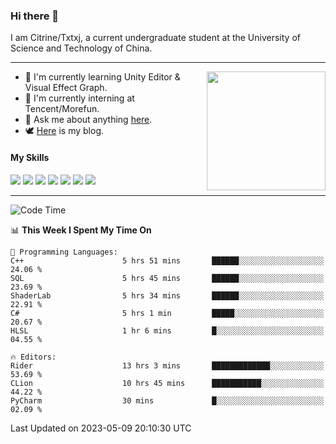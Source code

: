 ### Hi there 👋

I am Citrine/Txtxj, a current undergraduate student at the University of Science and Technology of China.

---

<img align="right" height="190" src="http://github-profile-summary-cards.vercel.app/api/cards/stats?username=txtxj&theme=vue">

- 🌱 I'm currently learning Unity Editor & Visual Effect Graph.
- 🐶 I'm currently interning at Tencent/Morefun.
- 💬 Ask me about anything [here](https://github.com/txtxj/txtxj/issues).
- 🕊️ [Here](https://txtxj.top) is my blog.

#### My Skills

![](https://img.shields.io/badge/C%23-239120?logo=csharp&logoColor=fff)
![](https://img.shields.io/badge/Unity-000000?logo=unity&logoColor=fff)
![](https://img.shields.io/badge/Python-3e74a2?logo=python&logoColor=fff)
![](https://img.shields.io/badge/C++-65318e?logo=cplusplus&logoColor=fff)
![](https://img.shields.io/badge/C-5654a2?logo=c&logoColor=fff)
![](https://img.shields.io/badge/Blender-f5792a?logo=blender&logoColor=fff)
![](https://img.shields.io/badge/SQL-cc2927?logo=microsoftsqlserver&logoColor=fff)

---

<!--START_SECTION:waka-->
![Code Time](http://img.shields.io/badge/Code%20Time-861%20hrs%201%20min-blue)

📊 **This Week I Spent My Time On** 

```text
💬 Programming Languages: 
C++                      5 hrs 51 mins       ██████░░░░░░░░░░░░░░░░░░░   24.06 % 
SQL                      5 hrs 45 mins       ██████░░░░░░░░░░░░░░░░░░░   23.69 % 
ShaderLab                5 hrs 34 mins       ██████░░░░░░░░░░░░░░░░░░░   22.91 % 
C#                       5 hrs 1 min         █████░░░░░░░░░░░░░░░░░░░░   20.67 % 
HLSL                     1 hr 6 mins         █░░░░░░░░░░░░░░░░░░░░░░░░   04.55 % 

🔥 Editors: 
Rider                    13 hrs 3 mins       █████████████░░░░░░░░░░░░   53.69 % 
CLion                    10 hrs 45 mins      ███████████░░░░░░░░░░░░░░   44.22 % 
PyCharm                  30 mins             █░░░░░░░░░░░░░░░░░░░░░░░░   02.09 % 
```


 Last Updated on 2023-05-09 20:10:30 UTC
<!--END_SECTION:waka-->
